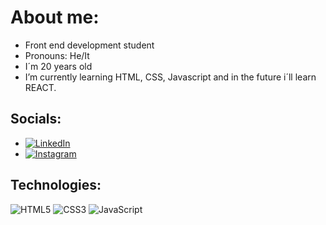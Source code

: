 # About me:
- Front end development student <br>
- Pronouns: He/It <br>
- I´m 20 years old
- I’m currently learning HTML, CSS, Javascript and in the future i´ll learn REACT.

## Socials:
- [![LinkedIn](https://img.shields.io/badge/LinkedIn-%230077B5.svg?logo=linkedin&logoColor=white)](https://www.linkedin.com/in/ruben-santos07/)
- [![Instagram](https://img.shields.io/badge/Instagram-%23E4405F.svg?logo=Instagram&logoColor=white)](https://www.instagram.com/rubensaintz/)

## Technologies:
![HTML5](https://img.shields.io/badge/html5-%23E34F26.svg?style=for-the-badge&logo=html5&logoColor=white)
![CSS3](https://img.shields.io/badge/css3-%231572B6.svg?style=for-the-badge&logo=css3&logoColor=white)
![JavaScript](https://img.shields.io/badge/javascript-%23323330.svg?style=for-the-badge&logo=javascript&logoColor=%23F7DF1E)
